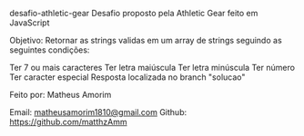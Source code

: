 desafio-athletic-gear
Desafio proposto pela Athletic Gear feito em JavaScript

Objetivo: Retornar as strings validas em um array de strings seguindo as seguintes condições:

Ter 7 ou mais caracteres
Ter letra maiúscula
Ter letra minúscula
Ter número
Ter caracter especial
Resposta localizada no branch "solucao"

Feito por: Matheus Amorim

Email: matheusamorim1810@gmail.com Github: https://github.com/matthzAmm
